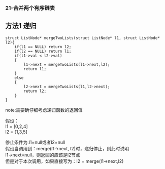 ### 21-合并两个有序链表

## 方法1  递归
```
struct ListNode* mergeTwoLists(struct ListNode* l1, struct ListNode* l2){
    if(l1 == NULL) return l2;
    if(l2 == NULL) return l1;
    if(l1->val < l2->val)
    {
        l1->next = mergeTwoLists(l1->next,l2);
        return l1;
    }
    else
    {
        l2->next = mergeTwoLists(l1,l2->next);
        return l2;
    }
}

```

note:需要确仔细考虑递归函数的返回值

假设：  
l1 = [0,2,4]  
l2 = [1,3,5]  

停止条件为:l1=null或者l2=null  
假设当调用到：merge(l1->next, l2)时，递归停止，则此时说明  
l1->next=null，则返回的应该是l2节点  
但是对于本次调用，如果直接写为：l2 = merge(l1->next,l2)

